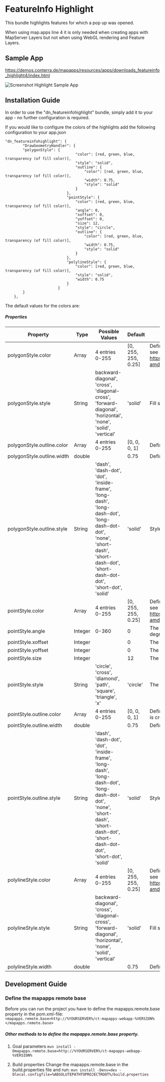 # FeatureInfo Highlight
This bundle highlights features for which a pop up was opened.

When using map.apps line 4 it is only needed when creating apps with MapServer Layers but not when using WebGL rendering and Feature Layers.

Sample App
------------------
https://demos.conterra.de/mapapps/resources/apps/downloads_featureinfo_highlight4/index.html

![Screenshot Highlight Sample App](https://github.com/conterra/mapapps-featureinfo-highlight/blob/master/screenshot.JPG)

Installation Guide
------------------
In order to use the "dn_featureinfohighlight" bundle, simply add it to your app - no further configuration is required.

If you would like to configure the colors of the highlights add the following configuration to your app.json 

    "dn_featureinfohighlight": {
            "DrawGeometryHandler": {
            "polygonStyle": {
                                    "color": [red, green, blue, transparency (of fill color)],
                                    "style": "solid",
                                    "outline": {
                                        "color": [red, green, blue, transparency (of fill color)],
                                        "width": 0.75,
                                        "style": "solid"
                                    }
                                },
                                "pointStyle": {
                                    "color": [red, green, blue, transparency (of fill color)],
                                    "angle": 0,
                                    "xoffset": 0,
                                    "yoffset": 0,
                                    "size": 12,
                                    "style": "circle",
                                    "outline": {
                                        "color": [red, green, blue, transparency (of fill color)],
                                        "width": 0.75,
                                        "style": "solid"
                                    }
                                },
                                "polylineStyle": {
                                    "color": [red, green, blue, transparency (of fill color)],
                                    "style": "solid",
                                    "width": 0.75
                                }
                            }
            }
        },
        
The default values for the colors are:
 
##### Properties
| Property                       | Type    | Possible Values                 | Default                         | Description                          |
|--------------------------------|---------|---------------------------------|---------------------------------|--------------------------------------|
| polygonStyle.color             | Array   | 4 entries 0-255                 | [0, 255, 255, 0.25]             | Defines the fill color with RGBA, for more information see https://developers.arcgis.com/javascript/3/jsapi/color-amd.html                        |
| polygonStyle.style             | String  | backward-diagonal', 'cross', 'diagonal-cross', 'forward-diagonal', 'horizontal', 'none', 'solid', 'vertical'   | 'solid'                     | Fill style of the polygon              |
| polygonStyle.outline.color               | Array | 4 entries 0-255   | [0, 0, 0, 1]                      | Defines color of outline |
| polygonStyle.outline.width | double |    | 0.75                      | Defines width of outline          |
| polygonStyle.outline.style                  | String | 'dash', 'dash-dot', 'dot', 'inside-frame', 'long-dash', 'long-dash-dot', 'long-dash-dot-dot', 'none', 'short-dash', 'short-dash-dot', 'short-dash-dot-dot', 'short-dot', 'solid'   | 'solid'                      | Style of outline                    |
| pointStyle.color                | Array | 4 entries 0-255   | [0, 255, 255, 0.25]                      | Defines the fill color with RGBA, for more information see https://developers.arcgis.com/javascript/3/jsapi/color-amd.html                   |
| pointStyle.angle                 | Integer | 0-360   | 0                   | The angle of the marker relative to the screen in degrees.                      |
| pointStyle.xoffset                | Integer |    | 0                    | The offset on the x-axis in points.                     |
| pointStyle.yoffset               | Integer  |                                 | 0              | The offset on the y-axis in points.                   |
| pointStyle.size             | Integer  |                                 | 12 | The size of the marker in points.                |
| pointStyle.style             | String  | 'circle', 'cross', 'diamond', 'path', 'square', 'triangle', 'x'     | 'circle' | The size of the marker in points.                |
| pointStyle.outline.color               | Array | 4 entries 0-255   | [0, 0, 0, 1]                      | Defines the color of outline. When marker symbol style is cross or x it defines the overall color of the symbol. |
| pointStyle.outline.width | double |    | 0.75                      | Defines width of outline          |
| pointStyle.outline.style                  | String | 'dash', 'dash-dot', 'dot', 'inside-frame', 'long-dash', 'long-dash-dot', 'long-dash-dot-dot', 'none', 'short-dash', 'short-dash-dot', 'short-dash-dot-dot', 'short-dot', 'solid'   | 'solid'                      | Style of outline                    |
| polylineStyle.color             | Array   | 4 entries 0-255                 | [0, 255, 255, 0.25]             | Defines the fill color with RGBA, for more information see https://developers.arcgis.com/javascript/3/jsapi/color-amd.html                        |
| polylineStyle.style             | String  | backward-diagonal', 'cross', 'diagonal-cross', 'forward-diagonal', 'horizontal', 'none', 'solid', 'vertical'   | 'solid'                     | Fill style of the polygon              |
| polylineStyle.width             | double |    | 0.75                      | Defines width of outline          |


Development Guide
------------------
### Define the mapapps remote base
Before you can run the project you have to define the mapapps.remote.base property in the pom.xml-file:
`<mapapps.remote.base>http://%YOURSERVER%/ct-mapapps-webapp-%VERSION%</mapapps.remote.base>`

##### Other methods to to define the mapapps.remote.base property.
1. Goal parameters
`mvn install -Dmapapps.remote.base=http://%YOURSERVER%/ct-mapapps-webapp-%VERSION%`

2. Build properties
Change the mapapps.remote.base in the build.properties file and run:
`mvn install -Denv=dev -Dlocal.configfile=%ABSOLUTEPATHTOPROJECTROOT%/build.properties`

